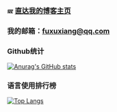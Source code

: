 ### <img src="https://fuxx-1.gitee.io/images/Logo.png" alt="网站Logo" width="14" height="14" align="bottom" /> [直达我的博客主页](https://fuxx-1.github.io/)  
### 我的邮箱：[fuxuxiang@qq.com](http://mail.qq.com/cgi-bin/qm_share?t=qm_mailme&email=NVNATUBNXFRbUnVERBtWWlg)
### Github统计  
[![Anurag's GitHub stats](https://github-readme-stats.vercel.app/api?username=fuxx-1&show_icons=true&theme=vue)](https://github.com/anuraghazra/github-readme-stats)  
### 语言使用排行榜  
[![Top Langs](https://github-readme-stats.vercel.app/api/top-langs/?username=fuxx-1&layout=demo)](https://github.com/anuraghazra/github-readme-stats)  



<!--
**Fuxx-1/fuxx-1** is a ✨ _special_ ✨ repository because its `README.md` (this file) appears on your GitHub profile.

Here are some ideas to get you started:

- 🔭 I’m currently working on ...
- 🌱 I’m currently learning ...
- 👯 I’m looking to collaborate on ...
- 🤔 I’m looking for help with ...
- 💬 Ask me about ...
- 📫 How to reach me: ...
- 😄 Pronouns: ...
- ⚡ Fun fact: ...
-->
